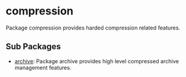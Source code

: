 # compression

Package compression provides harded compression related features.

## Sub Packages

* [archive](./archive): Package archive provides high level compressed archive management features.

